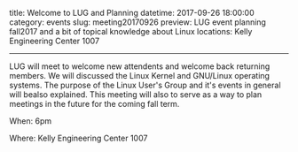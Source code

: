 title: Welcome to LUG and Planning
datetime: 2017-09-26 18:00:00
category: events
slug: meeting20170926
preview: LUG event planning fall2017 and a bit of topical knowledge about Linux
locations: Kelly Engineering Center 1007

---

LUG will meet to welcome new attendents and welcome back returning members. 
We will discussed the Linux Kernel and GNU/Linux operating systems. The purpose
of the Linux User's Group and it's events in general will bealso explained.
This meeting will also to serve as a way to plan meetings in the future for
the coming fall term. 

When: 6pm

Where: Kelly Engineering Center 1007

